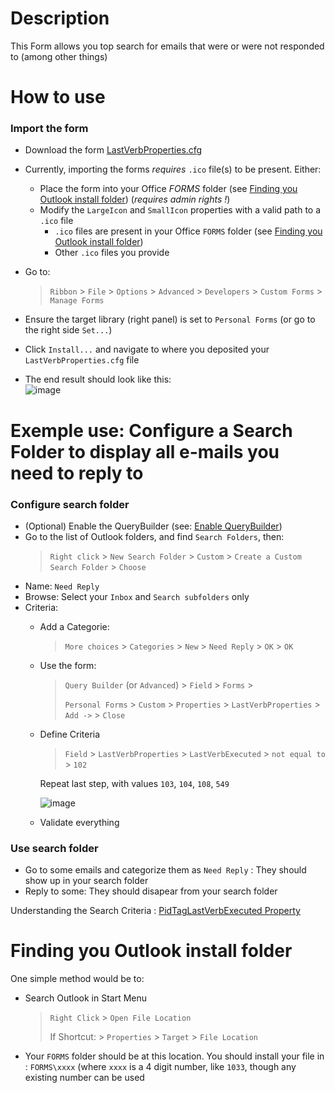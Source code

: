 # Description

This Form allows you top search for emails that were or were not responded to (among other things)

# How to use
### Import the form
* Download the form [LastVerbProperties.cfg](../../../raw/main/forms/LastVerbProperties/LastVerbProperties.cfg)
* Currently, importing the forms _requires_ `.ico` file(s) to be present. Either:
  * Place the form into your Office _FORMS_ folder (see [Finding you Outlook install folder](#finding-you-outlook-install-folder)) (_requires admin rights !_)
  * Modify the `LargeIcon` and `SmallIcon` properties with a valid path to a `.ico` file
    * `.ico` files are present in your Office `FORMS` folder (see [Finding you Outlook install folder](#finding-you-outlook-install-folder))
    * Other `.ico` files you provide
* Go to:
  > `Ribbon` > `File` > `Options` > `Advanced` > `Developers` > `Custom Forms` > `Manage Forms`

* Ensure the target library (right panel) is set to `Personal Forms` (or go to the right side `Set...`)
* Click `Install...` and navigate to where you deposited your `LastVerbProperties.cfg` file
* The end result should look like this:      
  ![image](https://user-images.githubusercontent.com/23620704/115908580-a532f180-a46a-11eb-8340-94d4cbbe9307.png)
  

# Exemple use: Configure a Search Folder to display all e-mails you need to reply to
### Configure search folder
* (Optional) Enable the QueryBuilder (see: [Enable QueryBuilder](../settings/README.md#enables-query-builder-in-outlook))
* Go to the list of Outlook folders, and find `Search Folders`, then:
  > `Right click` > `New Search Folder` > `Custom` > `Create a Custom Search Folder` > `Choose`
* Name: `Need Reply`
* Browse: Select your `Inbox` and `Search subfolders` only
* Criteria:
  * Add a Categorie:
    > `More choices` > `Categories` > `New` > `Need Reply` > `OK` > `OK`
  * Use the form:
    > `Query Builder` (or `Advanced`) > `Field` > `Forms` > 
    > 
    > `Personal Forms` > `Custom` > `Properties` > `LastVerbProperties` > `Add ->` > `Close`
  * Define Criteria
    > `Field` > `LastVerbProperties` > `LastVerbExecuted` > `not equal to` > `102`
    
    Repeat last step, with values `103`, `104`, `108`, `549`
    
    ![image](https://user-images.githubusercontent.com/23620704/115911730-b978ed80-a46e-11eb-8b91-f82155b87344.png)
    
  * Validate everything
### Use search folder
* Go to some emails and categorize them as `Need Reply` : They should show up in your search folder
* Reply to some: They should disapear from your search folder

Understanding the Search Criteria : [PidTagLastVerbExecuted Property](https://docs.microsoft.com/en-us/openspecs/exchange_server_protocols/ms-oxomsg/87a8b6b8-59a4-4859-9dcd-8b0f36e3d729)


# Finding you Outlook install folder
One simple method would be to:
* Search Outlook in Start Menu
  > `Right Click` > `Open File Location`
  > 
  > If Shortcut: > `Properties` > `Target` > `File Location`
* Your `FORMS` folder should be at this location. You should install your file in : `FORMS\xxxx` (where `xxxx` is a 4 digit number, like `1033`, though any existing number can be used
 

